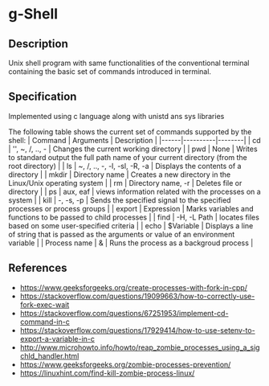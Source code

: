 # g-Shell

## Description

Unix shell program with same functionalities of the conventional terminal containing the basic set of commands introduced in terminal.

## Specification
Implemented using c language along with unistd ans sys libraries


The following table shows the current set of commands supported by the shell:
| Command | Arguments | Description |
|------|----------|--------|
| cd | '', ~, /, .., - | Changes the current working directory |
| pwd | None | Writes to standard output the full path name of your current directory (from the root directory) |
| ls | ~, /, .., -, -l, -sl, -R, -a | Displays the contents of a directory |
| mkdir | Directory name | Creates a new directory in the Linux/Unix operating system |
| rm | Directory name, -r | Deletes file or directory |
| ps | aux, eaf | views information related with the processes on a system |
| kill | -, -s, -p | Sends the specified signal to the specified processes or process groups |
| export | Expression | Marks variables and functions to be passed to child processes |
| find | -H, -L Path | locates files based on some user-specified criteria |
| echo | $Variable | Displays a line of string that is passed as the arguments or value of an environment variable |
| Process name | & | Runs the process as a backgroud process |

## References
* https://www.geeksforgeeks.org/create-processes-with-fork-in-cpp/
* https://stackoverflow.com/questions/19099663/how-to-correctly-use-fork-exec-wait
* https://stackoverflow.com/questions/67251953/implement-cd-command-in-c
* https://stackoverflow.com/questions/17929414/how-to-use-setenv-to-export-a-variable-in-c
* http://www.microhowto.info/howto/reap_zombie_processes_using_a_sigchld_handler.html
* https://www.geeksforgeeks.org/zombie-processes-prevention/
* https://linuxhint.com/find-kill-zombie-process-linux/
